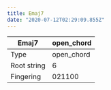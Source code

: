 ```yaml
---
title: Emaj7
date: "2020-07-12T02:29:09.855Z"
---
```


|Emaj7|open_chord|
|---|---|
|Type|open_chord|
|Root string|6|
|Fingering|021100|

